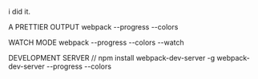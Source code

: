 i did it.

A PRETTIER OUTPUT
webpack --progress --colors

WATCH MODE
webpack --progress --colors --watch

DEVELOPMENT SERVER
 // npm install webpack-dev-server -g
webpack-dev-server --progress --colors
